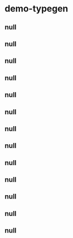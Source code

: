 # demo-typegen

## null

## null

## null

## null

## null

## null

## null

## null

## null

## null

## null

## null

## null

